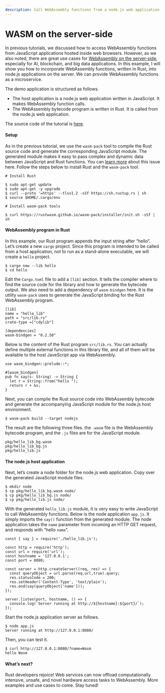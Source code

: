```yaml
---
description: Call WebAssembly functions from a node.js web application.
---
```


# WASM on the server-side

In previous tutorials, we discussed how to access WebAssembly functions from JavaScript applications hosted inside web browsers. However, as we also noted, there are great use cases for [WebAssembly on the server-side](https://medium.com/wasm/webassembly-on-the-server-side-c584f874b4a3), especially for AI, blockchain, and big data applications. In this example, I will show you how to incorporate WebAssembly functions, written in Rust, into node.js applications on the server. We can provide WebAssembly functions as a microservice.

The demo application is structured as follows.

* The host application is a node.js web application written in JavaScript. It makes WebAssembly function calls.
* The WebAssembly bytecode program is written in Rust. It is called from the node.js web application.

The source code of the tutorial is [here](https://github.com/second-state/wasm-learning/blob/master/nodejs/hello.md).

#### **Setup**

As in the previous tutorial, we use the `wasm-pack` tool to compile the Rust source code and generate the corresponding JavaScript module. The generated module makes it easy to pass complex and dynamic data between JavaScript and Rust functions. You can [learn more](https://medium.com/wasm/strings-in-webassembly-wasm-57a05c1ea333) about this issue here. Follow the steps below to install Rust and the `wasm-pack` tool.

```text
# Install Rust

$ sudo apt-get update
$ sudo apt-get -y upgrade
$ curl --proto '=https' --tlsv1.2 -sSf https://sh.rustup.rs | sh
$ source $HOME/.cargo/env
```

```text
# Install wasm-pack tools

$ curl https://rustwasm.github.io/wasm-pack/installer/init.sh -sSf | sh
```

#### **WebAssembly program in Rust**

In this example, our Rust program appends the input string after “hello”. Let’s create a new `cargo` project. Since this program is intended to be called from a host application, not to run as a stand-alone executable, we will create a `hello` project.

```text
$ cargo new --lib hello
$ cd hello
```

Edit the `Cargo.toml` file to add a `[lib]` section. It tells the compiler where to find the source code for the library and how to generate the bytecode output. We also need to add a dependency of `wasm-bindgen` here. It is the utility `wasm-pack` uses to generate the JavaScript binding for the Rust WebAssembly program.

```text
[lib]
name = "hello_lib"
path = "src/lib.rs"
crate-type =["cdylib"]

[dependencies]
wasm-bindgen = "0.2.50"
```

Below is the content of the Rust program `src/lib.rs`. You can actually define multiple external functions in this library file, and all of them will be available to the host JaveScript app via WebAssembly.

```text
use wasm_bindgen::prelude::*;

#[wasm_bindgen]
pub fn say(s: String) -> String {
  let r = String::from("hello ");
  return r + &s;
}
```

Next, you can compile the Rust source code into WebAssembly bytecode and generate the accompanying JavaScript module for the node.js host environment.

```text
$ wasm-pack build --target nodejs
```

The result are the following three files. the `.wasm` file is the WebAssembly bytecode program, and the `.js` files are for the JavaScript module.

```text
pkg/hello_lib_bg.wasm
pkg/hello_lib_bg.js
pkg/hello_lib.js
```

#### **The node.js host application**

Next, let’s create a node folder for the node.js web application. Copy over the generated JavaScript module files.

```text
$ mkdir node
$ cp pkg/hello_lib_bg.wasm node/
$ cp pkg/hello_lib_bg.js node/
$ cp pkg/hello_lib.js node/
```

With the generated `hello_lib.js` module, it is very easy to write JavaScript to call WebAssembly functions. Below is the node application `app.js`. It simply imports the `say()` function from the generated module. The node application takes the `name` parameter from incoming an HTTP GET request, and responds with “hello `name`”.

```text
const { say } = require('./hello_lib.js');

const http = require('http');
const url = require('url');
const hostname = '127.0.0.1';
const port = 8080;

const server = http.createServer((req, res) => {
  const queryObject = url.parse(req.url,true).query;
  res.statusCode = 200;
  res.setHeader('Content-Type', 'text/plain');
  res.end(say(queryObject['name']));
});

server.listen(port, hostname, () => {
  console.log(`Server running at http://${hostname}:${port}/`);
});
```

Start the node.js application server as follows.

```text
$ node app.js
Server running at http://127.0.0.1:8080/
```

Then, you can test it.

```text
$ curl http://127.0.0.1:8080/?name=Wasm
hello Wasm
```

#### **What’s next?**

Rust developers rejoice! Web services can now offload computationally intensive, unsafe, and novel hardware access tasks to WebAssembly. More examples and use cases to come. Stay tuned!

